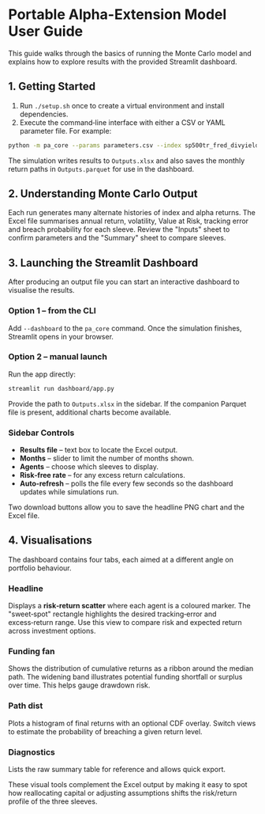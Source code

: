 # Portable Alpha-Extension Model User Guide

This guide walks through the basics of running the Monte Carlo model and explains how to explore results with the provided Streamlit dashboard.

## 1. Getting Started

1. Run `./setup.sh` once to create a virtual environment and install dependencies.
2. Execute the command‑line interface with either a CSV or YAML parameter file. For example:

```bash
python -m pa_core --params parameters.csv --index sp500tr_fred_divyield.csv
```

The simulation writes results to `Outputs.xlsx` and also saves the monthly return paths in `Outputs.parquet` for use in the dashboard.

## 2. Understanding Monte Carlo Output

Each run generates many alternate histories of index and alpha returns. The Excel file summarises annual return, volatility, Value at Risk, tracking error and breach probability for each sleeve. Review the "Inputs" sheet to confirm parameters and the "Summary" sheet to compare sleeves.

## 3. Launching the Streamlit Dashboard

After producing an output file you can start an interactive dashboard to visualise the results.

### Option 1 – from the CLI

Add `--dashboard` to the `pa_core` command. Once the simulation finishes, Streamlit opens in your browser.

### Option 2 – manual launch

Run the app directly:

```bash
streamlit run dashboard/app.py
```

Provide the path to `Outputs.xlsx` in the sidebar. If the companion Parquet file is present, additional charts become available.

### Sidebar Controls

- **Results file** – text box to locate the Excel output.
- **Months** – slider to limit the number of months shown.
- **Agents** – choose which sleeves to display.
- **Risk‑free rate** – for any excess return calculations.
- **Auto‑refresh** – polls the file every few seconds so the dashboard updates while simulations run.

Two download buttons allow you to save the headline PNG chart and the Excel file.

## 4. Visualisations

The dashboard contains four tabs, each aimed at a different angle on portfolio behaviour.

### Headline

Displays a **risk‑return scatter** where each agent is a coloured marker. The "sweet‑spot" rectangle highlights the desired tracking‑error and excess‑return range. Use this view to compare risk and expected return across investment options.

### Funding fan

Shows the distribution of cumulative returns as a ribbon around the median path. The widening band illustrates potential funding shortfall or surplus over time. This helps gauge drawdown risk.

### Path dist

Plots a histogram of final returns with an optional CDF overlay. Switch views to estimate the probability of breaching a given return level.

### Diagnostics

Lists the raw summary table for reference and allows quick export.

These visual tools complement the Excel output by making it easy to spot how reallocating capital or adjusting assumptions shifts the risk/return profile of the three sleeves.


